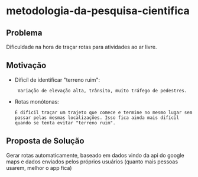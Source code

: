 # metodologia-da-pesquisa-cientifica

Problema
--------

  Dificuldade na hora de traçar rotas para atividades ao ar livre.

Motivação
---------

- Dificíl de identificar "terreno ruim":
       
       Variação de elevação alta, trânsito, muito tráfego de pedestres.
       
 - Rotas monótonas:

       É dificil traçar um trajeto que comece e termine no mesmo lugar sem passar pelas mesmas localizações. Isso fica ainda mais difícil quando se tenta evitar "terreno ruim".
  
Proposta de Solução
-------------------

  Gerar rotas automaticamente, baseado em dados vindo da api do google maps e dados enviados pelos próprios usuários (quanto mais pessoas usarem, melhor o app fica)
